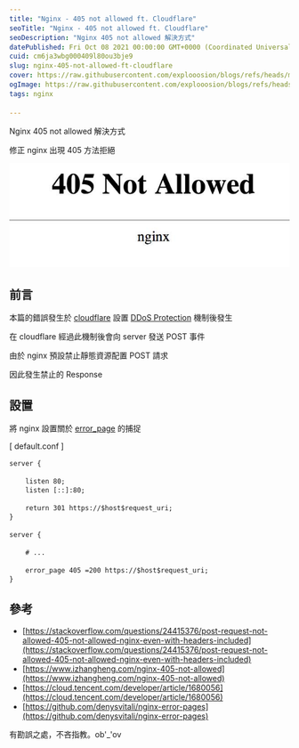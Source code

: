 ```yaml
---
title: "Nginx - 405 not allowed ft. Cloudflare"
seoTitle: "Nginx - 405 not allowed ft. Cloudflare"
seoDescription: "Nginx 405 not allowed 解決方式"
datePublished: Fri Oct 08 2021 00:00:00 GMT+0000 (Coordinated Universal Time)
cuid: cm6ja3wbg000409l80ou3bje9
slug: nginx-405-not-allowed-ft-cloudflare
cover: https://raw.githubusercontent.com/explooosion/blogs/refs/heads/main/docs/images/2021-10-08_Nginx%20-%20405%20not%20allowed%20ft.%20Cloudflare/banner/1633700292.png
ogImage: https://raw.githubusercontent.com/explooosion/blogs/refs/heads/main/docs/images/2021-10-08_Nginx%20-%20405%20not%20allowed%20ft.%20Cloudflare/banner/1633700292.png
tags: nginx

---
```


Nginx 405 not allowed 解決方式

修正 nginx 出現 405 方法拒絕

![1633700292.png](https://raw.githubusercontent.com/explooosion/blogs/refs/heads/main/docs/images/2021-10-08_Nginx%20-%20405%20not%20allowed%20ft.%20Cloudflare/1633700292.png)

前言
--

本篇的錯誤發生於 [cloudflare](https://www.cloudflare.com/) 設置 [DDoS Protection](https://www.cloudflare.com/en-au/ddos-de/) 機制後發生

在 cloudflare 經過此機制後會向 server 發送 POST 事件

由於 nginx 預設禁止靜態資源配置 POST 請求

因此發生禁止的 Response

設置
--

將 nginx 設置關於 [error\_page](http://nginx.org/en/docs/beginners_guide.html) 的捕捉

\[ default.conf \]

    server {
    
        listen 80;
        listen [::]:80;
    
        return 301 https://$host$request_uri;
    }
    
    server {
    
        # ...
    
        error_page 405 =200 https://$host$request_uri;
    }

參考
--

*   [https://stackoverflow.com/questions/24415376/post-request-not-allowed-405-not-allowed-nginx-even-with-headers-included](https://stackoverflow.com/questions/24415376/post-request-not-allowed-405-not-allowed-nginx-even-with-headers-included)
*   [https://www.izhangheng.com/nginx-405-not-allowed](https://www.izhangheng.com/nginx-405-not-allowed)
*   [https://cloud.tencent.com/developer/article/1680056](https://cloud.tencent.com/developer/article/1680056)
*   [https://github.com/denysvitali/nginx-error-pages](https://github.com/denysvitali/nginx-error-pages)

有勘誤之處，不吝指教。ob'\_'ov